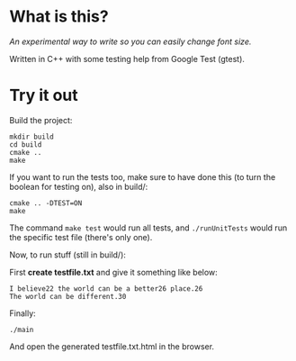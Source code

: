 # What is this?
*An experimental way to write so you can easily change font size.*  

Written in C++ with some testing help from Google Test (gtest).

# Try it out

Build the project:

	mkdir build
	cd build
	cmake ..
	make

If you want to run the tests too, make sure to have done this (to turn the boolean for testing on), also in build/: 

	cmake .. -DTEST=ON
	make

The command `make test` would run all tests, and `./runUnitTests` would run the specific test file (there's only one).

Now, to run stuff (still in build/):

First **create testfile.txt** and give it something like below:

	I believe22 the world can be a better26 place.26
	The world can be different.30

Finally:

	./main

And open the generated testfile.txt.html in the browser.